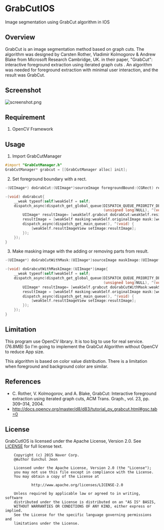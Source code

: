 # GrabCutIOS
Image segmentation using GrabCut algorithm in IOS 

## Overview
GrabCut is an image segmentation method based on graph cuts. The algorithm was designed by Carsten Rother, Vladimir Kolmogorov & Andrew Blake from Microsoft Research Cambridge, UK. in their paper, "GrabCut": interactive foreground extraction using iterated graph cuts . An algorithm was needed for foreground extraction with minimal user interaction, and the result was GrabCut.

## Screenshot
![screenshot.png](/files/79285)

## Requirement
1. OpenCV Framework

## Usage
1. Import GrabCutManager
```objectiveC
#import "GrabCutManager.h"
GrabCutManager* grabcut = [[GrabCutManager alloc] init];
```

2. Set foreground boundary with a rect.
```objectiveC
-(UIImage*) doGrabCut:(UIImage*)sourceImage foregroundBound:(CGRect) rect iterationCount:(int)iterCount;
```
```objectiveC
-(void) doGrabcut{
    __weak typeof(self)weakSelf = self;
    dispatch_async(dispatch_get_global_queue(DISPATCH_QUEUE_PRIORITY_DEFAULT,
                                             (unsigned long)NULL), ^(void) {
        UIImage* resultImage= [weakSelf.grabcut doGrabCut:weakSelf.resizedImage foregroundBound:weakSelf.grabRect iterationCount:5];
        resultImage = [weakSelf masking:weakSelf.originalImage mask:[weakSelf resizeImage:resultImage size:weakSelf.originalImage.size]];        
        dispatch_async(dispatch_get_main_queue(), ^(void) {
            [weakSelf.resultImageView setImage:resultImage];
        });
    });
}
```

3. Make masking image with the adding or removing parts from result.
```objectiveC
-(UIImage*) doGrabCutWithMask:(UIImage*)sourceImage maskImage:(UIImage*)maskImage iterationCount:(int) iterCount;
```
```objectiveC
-(void) doGrabcutWithMaskImage:(UIImage*)image{
    __weak typeof(self)weakSelf = self;    
    dispatch_async(dispatch_get_global_queue(DISPATCH_QUEUE_PRIORITY_DEFAULT,
                                             (unsigned long)NULL), ^(void) {
        UIImage* resultImage= [weakSelf.grabcut doGrabCutWithMask:weakSelf.resizedImage maskImage:[weakSelf resizeImage:image size:weakSelf.resizedImage.size] iterationCount:5];
        resultImage = [weakSelf masking:weakSelf.originalImage mask:[weakSelf resizeImage:resultImage size:weakSelf.originalImage.size]];
        dispatch_async(dispatch_get_main_queue(), ^(void) {
            [weakSelf.resultImageView setImage:resultImage];
        });
    });
}
```

## Limitation
This program use OpenCV library.
It is too big to use for real service.(76.8MB)
So I'm going to implement the GrabCut Algorithm without OpenCV to reduce App size.

This algorithm is based on color value distribution. 
There is a limitation when foreground and background color are similar.

## References
* C. Rother, V. Kolmogorov, and A. Blake, GrabCut: Interactive foreground extraction using iterated graph cuts, ACM Trans. Graph., vol. 23, pp. 309–314, 2004.
* http://docs.opencv.org/master/d8/d83/tutorial_py_grabcut.html#gsc.tab=0

## License
GrabCutIOS is licensed under the Apache License, Version 2.0.
See [LICENSE](/files/79302) for full license text.

        Copyright (c) 2015 Naver Corp.
        @Author Eunchul Jeon

        Licensed under the Apache License, Version 2.0 (the "License");
        you may not use this file except in compliance with the License.
        You may obtain a copy of the License at

                http://www.apache.org/licenses/LICENSE-2.0

        Unless required by applicable law or agreed to in writing, software
        distributed under the License is distributed on an "AS IS" BASIS,
        WITHOUT WARRANTIES OR CONDITIONS OF ANY KIND, either express or implied.
        See the License for the specific language governing permissions and
        limitations under the License.

